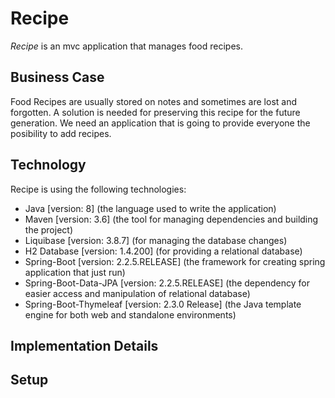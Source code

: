 # Recipe

*Recipe* is an mvc application that manages food recipes.

## Business Case

Food Recipes are usually stored on notes and sometimes are lost and forgotten. A solution is needed for preserving this recipe for the future generation.
We need an application that is going to provide everyone the posibility to add recipes.

## Technology

Recipe is using the following technologies:

- Java [version: 8] (the language used to write the application)
- Maven [version: 3.6] (the tool for managing dependencies and building the project)
- Liquibase [version: 3.8.7] (for managing the database changes)
- H2 Database [version: 1.4.200] (for providing a relational database)
- Spring-Boot [version: 2.2.5.RELEASE] (the framework for creating spring application that just run)
- Spring-Boot-Data-JPA [version: 2.2.5.RELEASE] (the dependency for easier access and manipulation of relational database)
- Spring-Boot-Thymeleaf [version: 2.3.0 Release] (the Java template engine for both web and standalone environments)

## Implementation Details

## Setup

